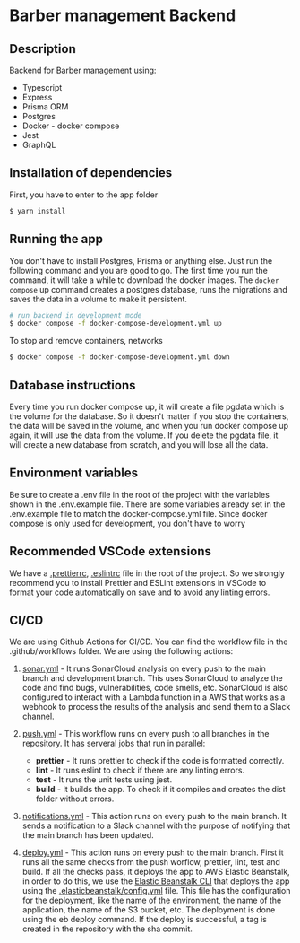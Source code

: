 # Barber management Backend

## Description

Backend for Barber management using:

- Typescript
- Express
- Prisma ORM
- Postgres
- Docker - docker compose
- Jest
- GraphQL

## Installation of dependencies

First, you have to enter to the app folder

```bash
$ yarn install
```

## Running the app

You don't have to install Postgres, Prisma or anything else. Just run the following command and you are good to go.
The first time you run the command, it will take a while to download the docker images.
The `docker compose` up command creates a postgres database, runs the migrations and saves the data in a volume to make it persistent.

```bash
# run backend in development mode
$ docker compose -f docker-compose-development.yml up
```

To stop and remove containers, networks

```bash
$ docker compose -f docker-compose-development.yml down
```

## Database instructions

Every time you run docker compose up, it will create a file pgdata which is the volume for the database. So it doesn't matter if you stop the containers, the data will be saved in the volume, and when you run docker compose up again, it will use the data from the volume. If you delete the pgdata file, it will create a new database from scratch, and you will lose all the data.

## Environment variables

Be sure to create a .env file in the root of the project with the variables shown in the .env.example file. There are some variables already set in the .env.example file to match the docker-compose.yml file. Since docker compose is only used for development, you don't have to worry

## Recommended VSCode extensions

We have a [.prettierrc](https://marketplace.visualstudio.com/items?itemName=esbenp.prettier-vscode), [.eslintrc](https://marketplace.visualstudio.com/items?itemName=dbaeumer.vscode-eslint) file in the root of the project. So we strongly recommend you to install Prettier and ESLint extensions in VSCode to format your code automatically on save and to avoid any linting errors.

## CI/CD

We are using Github Actions for CI/CD. You can find the workflow file in the .github/workflows folder. We are using the following actions:

1. [sonar.yml](https://github.com/Odzen/barber_management_backend/blob/main/.github/workflows/sonar.yml) - It runs SonarCloud analysis on every push to the main branch and development branch. This uses SonarCloud to analyze the code and find bugs, vulnerabilities, code smells, etc. SonarCloud is also configured to interact with a Lambda function in a AWS that works as a webhook to process the results of the analysis and send them to a Slack channel.

2. [push.yml](https://github.com/Odzen/barber_management_backend/blob/main/.github/workflows/push.yml) - This workflow runs on every push to all branches in the repository. It has serveral jobs that run in parallel:

   - **prettier** - It runs prettier to check if the code is formatted correctly.
   - **lint** - It runs eslint to check if there are any linting errors.
   - **test** - It runs the unit tests using jest.
   - **build** - It builds the app. To check if it compiles and creates the dist folder without errors.

3. [notifications.yml](https://github.com/Odzen/barber_management_backend/blob/main/.github/workflows/notifications.yml) - This action runs on every push to the main branch. It sends a notification to a Slack channel with the purpose of notifying that the main branch has been updated.

4. [deploy.yml](https://github.com/Odzen/barber_management_backend/blob/main/.github/workflows/deploy.yml) - This action runs on every push to the main branch. First it runs all the same checks from the push worflow, prettier, lint, test and build. If all the checks pass, it deploys the app to AWS Elastic Beanstalk, in order to do this, we use the [Elastic Beanstalk CLI](https://docs.aws.amazon.com/elasticbeanstalk/latest/dg/eb-cli3.html) that deploys the app using the [.elasticbeanstalk/config.yml](https://github.com/Odzen/barber_management_backend/blob/main/.elasticbeanstalk/config.yml) file. This file has the configuration for the deployment, like the name of the environment, the name of the application, the name of the S3 bucket, etc. The deployment is done using the eb deploy command. If the deploy is successful, a tag is created in the repository with the sha commit.
